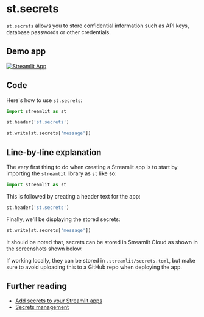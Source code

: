 # st.secrets

`st.secrets` allows you to store confidential information such as API keys, database passwords or other credentials.

## Demo app

[![Streamlit App](https://static.streamlit.io/badges/streamlit_badge_black_white.svg)](https://share.streamlit.io/dataprofessor/st.secrets/)

## Code
Here's how to use `st.secrets`:
```python
import streamlit as st

st.header('st.secrets')

st.write(st.secrets['message'])
```

## Line-by-line explanation
The very first thing to do when creating a Streamlit app is to start by importing the `streamlit` library as `st` like so:
```python
import streamlit as st
```

This is followed by creating a header text for the app:
```python
st.header('st.secrets')
```

Finally, we'll be displaying the stored secrets:
```python
st.write(st.secrets['message'])
```

It should be noted that, secrets can be stored in Streamlit Cloud as shown in the screenshots shown below.

If working locally, they can be stored in `.streamlit/secrets.toml`, but make sure to avoid uploading this to a GitHub repo when deploying the app.

## Further reading
- [Add secrets to your Streamlit apps](https://blog.streamlit.io/secrets-in-sharing-apps/)
- [Secrets management](https://docs.streamlit.io/streamlit-cloud/get-started/deploy-an-app/connect-to-data-sources/secrets-management)
